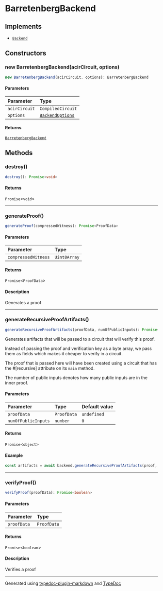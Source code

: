 # BarretenbergBackend

## Implements

- [`Backend`](../index.md#backend)

## Constructors

### new BarretenbergBackend(acirCircuit, options)

```ts
new BarretenbergBackend(acirCircuit, options): BarretenbergBackend
```

#### Parameters

| Parameter | Type |
| :------ | :------ |
| `acirCircuit` | `CompiledCircuit` |
| `options` | [`BackendOptions`](../type-aliases/BackendOptions.md) |

#### Returns

[`BarretenbergBackend`](BarretenbergBackend.md)

## Methods

### destroy()

```ts
destroy(): Promise<void>
```

#### Returns

`Promise`\<`void`\>

***

### generateProof()

```ts
generateProof(compressedWitness): Promise<ProofData>
```

#### Parameters

| Parameter | Type |
| :------ | :------ |
| `compressedWitness` | `Uint8Array` |

#### Returns

`Promise`\<`ProofData`\>

#### Description

Generates a proof

***

### generateRecursiveProofArtifacts()

```ts
generateRecursiveProofArtifacts(proofData, numOfPublicInputs): Promise<object>
```

Generates artifacts that will be passed to a circuit that will verify this proof.

Instead of passing the proof and verification key as a byte array, we pass them
as fields which makes it cheaper to verify in a circuit.

The proof that is passed here will have been created using a circuit
that has the #[recursive] attribute on its `main` method.

The number of public inputs denotes how many public inputs are in the inner proof.

#### Parameters

| Parameter | Type | Default value |
| :------ | :------ | :------ |
| `proofData` | `ProofData` | `undefined` |
| `numOfPublicInputs` | `number` | `0` |

#### Returns

`Promise`\<`object`\>

#### Example

```typescript
const artifacts = await backend.generateRecursiveProofArtifacts(proof, numOfPublicInputs);
```

***

### verifyProof()

```ts
verifyProof(proofData): Promise<boolean>
```

#### Parameters

| Parameter | Type |
| :------ | :------ |
| `proofData` | `ProofData` |

#### Returns

`Promise`\<`boolean`\>

#### Description

Verifies a proof

***

Generated using [typedoc-plugin-markdown](https://www.npmjs.com/package/typedoc-plugin-markdown) and [TypeDoc](https://typedoc.org/)

